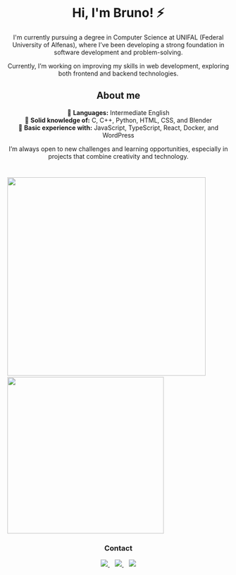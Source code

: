 <div align="center">

# Hi, I'm Bruno! ⚡

I'm currently pursuing a degree in Computer Science at UNIFAL (Federal University of Alfenas), where I’ve been developing a strong foundation in software development and problem-solving.

Currently, I’m working on improving my skills in web development, exploring both frontend and backend technologies.

## About me

💬 **Languages:** Intermediate English  
🧠 **Solid knowledge of:** C, C++, Python, HTML, CSS, and Blender  
🔧 **Basic experience with:** JavaScript, TypeScript, React, Docker, and WordPress

I’m always open to new challenges and learning opportunities, especially in projects that combine creativity and technology.

</div>


#
<img src="https://github-readme-stats.vercel.app/api?username=brunomartins009&show_icons=true&theme=radical&show_icons=true" style="width: 450px;" />&nbsp;&nbsp;&nbsp;&nbsp;&nbsp;&nbsp;&nbsp;&nbsp;&nbsp;&nbsp;<img src="https://github-readme-stats.vercel.app/api/top-langs/?username=brunomartins009&layout=compact&theme=radical" style="width: 355px;" />

<div align="center">

### Contact

<a href="https://www.linkedin.com/in/bruno-martins-541a37350">
  <img src="https://img.shields.io/badge/LinkedIn-0A66C2?style=for-the-badge&logo=linkedin&logoColor=white" />
</a>
&nbsp;&nbsp;
<a href="https://www.instagram.com/brunomartins009/">
  <img src="https://img.shields.io/badge/Instagram-E4405F?style=for-the-badge&logo=instagram&logoColor=white" />
</a>
&nbsp;&nbsp;
<a href="mailto:martinscordeiro009@gmail.com">
  <img src="https://img.shields.io/badge/Gmail-D14836?style=for-the-badge&logo=gmail&logoColor=white" />
</a>

</div>


